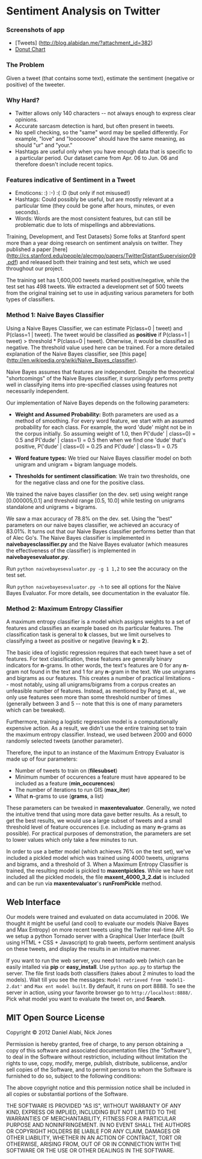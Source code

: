 Sentiment Analysis on Twitter
=============================

### Screenshots of app
* [Tweets] (http://blog.alabidan.me/?attachment_id=382)
* [Donut Chart](http://blog.alabidan.me/?attachment_id=383)

### The  Problem
Given a tweet (that contains some text), estimate the sentiment
(negative or positive) of the tweeter.

### Why Hard?  

* Twitter allows only 140 characters -- not always enough to express
clear opinions.
* Accurate sarcasm detection is hard, but often present in
tweets.
* No spell checking, so the "same" word may be spelled differently.
For example, "love" and "loooooove" should have the same meaning, as should
"ur" and "your." 
* Hashtags are useful only when you have enough data that is
specific to a particular period. 
Our dataset came from Apr. 06 to Jun. 06 and therefore doesn't 
include recent topics.
  
### Features indicative of Sentiment in a Tweet
 
* Emoticons: :) :-) :( :D (but only if not misused!)
* Hashtags: Could possibly be useful, but are 
mostly relevant at a particular time (they could be
gone after hours, minutes, or even seconds).
* Words: Words are the most consistent features, but can still
be problematic due to lots of mispellings and abbreviations.
  
Training, Development, and Test Datasets}
Some folks at Stanford spent more than a year doing
research on sentiment analysis on twitter. They published a 
paper [here] (http://cs.stanford.edu/people/alecmgo/papers/TwitterDistantSupervision09.pdf)
and released both their training and test sets, which we used
throughout our project. 
  
The training set has 1,600,000 tweets marked positive/negative, while
the test set has 498 tweets. We extracted a development set of 
500 tweets from the original training set to use in adjusting 
various parameters for both types of classifiers.
  
### Method 1: Naive Bayes Classifier
Using a Naive Bayes Classifier, we can
estimate P(class=0 | tweet) and P(class=1 | tweet).
The tweet would be classified as **positive** if 
 P(class=1 | tweet) > threshold * P(class=0 | tweet). 
Otherwise, it would be classified as negative. 
The threshold value used here can be trained. For a more
detailed explanation of the Naive Bayes classifier, see
[this page] (http://en.wikipedia.org/wiki/Naive_Bayes_classifier).
  
Naive Bayes assumes that features are independent.
Despite the theoretical "shortcomings" of the Naive Bayes
classifier, it surprisingly performs pretty well in classifying
items into pre-specified classes
using features not necessarily independent. 

Our implementation of Naive Bayes depends on the following
parameters:
  * **Weight and Assumed Probability:** Both parameters are used as a 
    method of smoothing.
    For every word feature, we start with an assumed
    probability for each class.
    For example, the word 'dude' might not be in the corpus
    initially. So assuming weight of 1.0, then
    P('dude' | class=0) = 0.5 and 
    P('dude' | class=1) = 0.5 then 
    when we find one 'dude' that's positive,
    P('dude' | class=0) = 0.25 and 
    P('dude' | class=1) = 0.75

  * **Word feature types:** We tried our Naive Bayes
    classifier model on both unigram and unigram + bigram
    language models.
     
  * **Thresholds for sentiment classification**:
     We train two thresholds, one for the negative class and
     one for the positive class.

We trained the naive bayes classifier (on the dev. set) using weight range
[0.000005,0.1] and
threshold range [0.5, 10.0]
while testing on unigrams standalone and unigrams + bigrams. 

We saw a max accuracy of 78.8% on the dev. set. 
Using the "best"
parameters on our naive bayes classifier, we achieved an accuracy
of 83.01%. It turns out that our Naive Bayes classifier
performs better than that of Alec Go's. The Naive Bayes
classifier is implemented in 
**naivebayesclassifier.py** and the Naive Bayes
evaluator (which measures the effectiveness of the 
classifier) is implemented in 
**naivebayesevaluator.py**. 
  
Run `python naivebayesevaluator.py -g 1 1,2` to see
the accuracy on the test set. 
  
Run `python naivebayesevaluator.py -h` to see all 
options for the Naive Bayes Evaluator. For more details, see 
documentation in the evaluator file.
  
### Method 2: Maximum Entropy Classifier
  A maximum entropy classifier is a model which assigns weights to a set of
  features and classifies an example based on its particular features.
  The classification task is general to **k** classes, but we limit
  ourselves to classifying a tweet as positive or negative (leaving
  **k = 2**). 
  
  The basic idea of logistic regression requires that each tweet have
  a set of features. For text classification, these features are
  generally binary indicators for **n**-grams. In other words, the text's
  features are 0 for any **n**-gram not found in the text and 1 for
  any **n**-gram in the text. We use unigrams and bigrams
  as our features. This creates a number of practical limitations --
  most notably, using all unigrams/bigrams from a corpus creates 
  an unfeasible number of features. Instead, as mentioned by
  Pang et. al., we only use features seen more than some threshold number
  of times (generally between 3 and 5 -- note that this is one of 
  many parameters which can be tweaked). 
  
  Furthermore, training a logistic regression model is a computationally
  expensive action. As a result, we didn't use the entire training
  set to train the maximum entropy classifier. Instead, we used 
  between 2000 and 6000 randomly selected tweets (another parameter). 
  
  Therefore, the input to an instance of the Maximum Entropy Evaluator
  is made up of four parameters:

  * Number of tweets to train on (**filesubset**)
  * Minimum number of occurences a feature must have appeared
  to be included as a feature (**min_occurences**)
  * The number of iterations to run GIS (**max_iter**)
  * What **n**-grams to use (**grams**, a list)
  
  These parameters can be tweaked in **maxentevaluator**. Generally,
  we noted the intuitive trend that using more data gave better results.
  As a result, to get the best results, we would use a large subset
  of tweets and a small threshold  level of feature occurences 
  (i.e. including as many **n**-grams as possible). For practical purposes
  of demonstration, the parameters are set to lower values which only take
  a few minutes to run. 
  
  In order to use a better model (which achieves 76% on the test set),
  we've included a pickled model
  which was trained using 4000 tweets, unigrams and bigrams, and 
  a threshold of 3. When a Maximum Entropy Classifier is trained, the 
  resulting model is pickled to **maxentpickles**. While we
  have not included all the pickled models, the file 
  **maxent_4000_3_2.dat** is included and can be run via 
  **maxentevaluator**'s **runFromPickle** method. 
  

  
## Web Interface
  Our models were trained and evaluated
  on data accumulated in 2006. We thought it might be useful
  (and cool)
  to evaluate our models (Naive Bayes and Max Entropy)
  on more recent tweets using the 
  Twitter real-time API. So we setup a python Tornado
  server with a Graphical User Interface (built using
  HTML + CSS + Javascript) to grab tweets, perform
  sentiment analysis on these tweets, and display
  the results in an intuitive manner. 
  
  If you want to run the web server, you need
  tornado web (which can be easily intalled via 
  **pip** or **easy_install**. Use `python app.py` to startup the server. The file
  first loads both classifiers (takes about 2 minutes to load
  the models). Wait
  till you see the messages: `Model retrieved from 'model1-2.dat'` and `Max ent model built`. By 
  default, it runs on port 8888. To see the server in 
  action, using your favorite browser go to
  `http://localhost:8888/`. Pick what model you want
  to evaluate the tweet on, and **Search**.
  

MIT Open Source License
-----------------------
Copyright © 2012 Daniel Alabi, Nick Jones

Permission is hereby granted, free of charge, to any person obtaining a copy of this software and associated documentation files (the "Software"), to deal in the Software without restriction, including without limitation the rights to use, copy, modify, merge, publish, distribute, sublicense, and/or sell copies of the Software, and to permit persons to whom the Software is furnished to do so, subject to the following conditions:

The above copyright notice and this permission notice shall be included in all copies or substantial portions of the Software.

THE SOFTWARE IS PROVIDED "AS IS", WITHOUT WARRANTY OF ANY KIND, EXPRESS OR IMPLIED, INCLUDING BUT NOT LIMITED TO THE WARRANTIES OF MERCHANTABILITY, FITNESS FOR A PARTICULAR PURPOSE AND NONINFRINGEMENT. IN NO EVENT SHALL THE AUTHORS OR COPYRIGHT HOLDERS BE LIABLE FOR ANY CLAIM, DAMAGES OR OTHER LIABILITY, WHETHER IN AN ACTION OF CONTRACT, TORT OR OTHERWISE, ARISING FROM, OUT OF OR IN CONNECTION WITH THE SOFTWARE OR THE USE OR OTHER DEALINGS IN THE SOFTWARE.
